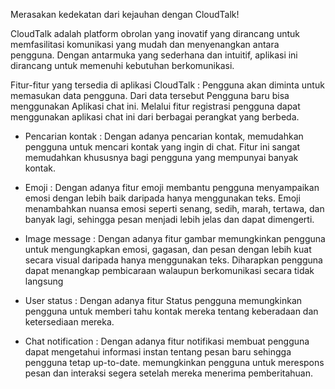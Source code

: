 Merasakan kedekatan dari kejauhan dengan CloudTalk!

CloudTalk adalah platform obrolan yang inovatif yang dirancang untuk memfasilitasi komunikasi yang mudah dan menyenangkan antara pengguna. Dengan antarmuka yang sederhana dan intuitif, aplikasi ini dirancang untuk memenuhi kebutuhan berkomunikasi.

Fitur-fitur yang tersedia di aplikasi CloudTalk :
Pengguna akan diminta untuk memasukan data pengguna. Dari data tersebut Pengguna baru bisa menggunakan Aplikasi chat ini. Melalui fitur registrasi pengguna dapat menggunakan aplikasi chat ini dari berbagai perangkat yang berbeda.

* Pencarian kontak : Dengan adanya pencarian kontak, memudahkan pengguna untuk mencari kontak yang ingin di chat. Fitur ini sangat memudahkan khususnya bagi pengguna yang mempunyai banyak kontak.

* Emoji : Dengan adanya fitur emoji membantu pengguna menyampaikan emosi dengan lebih baik daripada hanya menggunakan teks. Emoji menambahkan nuansa emosi seperti senang, sedih, marah, tertawa, dan banyak lagi, sehingga pesan menjadi lebih jelas dan dapat dimengerti.

* Image message : Dengan adanya fitur gambar memungkinkan pengguna untuk mengungkapkan emosi, gagasan, dan pesan dengan lebih kuat secara visual daripada hanya menggunakan teks. Diharapkan pengguna dapat menangkap pembicaraan walaupun berkomunikasi secara tidak langsung

* User status : Dengan adanya fitur Status pengguna memungkinkan pengguna untuk memberi tahu kontak mereka tentang keberadaan dan ketersediaan mereka.

* Chat notification : Dengan adanya fitur notifikasi membuat pengguna dapat mengetahui informasi instan tentang pesan baru  sehingga pengguna tetap up-to-date. memungkinkan pengguna untuk merespons pesan dan interaksi segera setelah mereka menerima pemberitahuan.